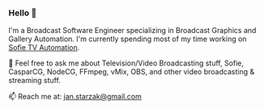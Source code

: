 ### Hello 👋

I'm a Broadcast Software Engineer specializing in Broadcast Graphics and Gallery Automation. I'm currently spending most of my time working on [Sofie TV Automation](https://github.com/nrkno/Sofie-TV-automation/).

💬 Feel free to ask me about Television/Video Broadcasting stuff, Sofie, CasparCG, NodeCG, FFmpeg, vMix, OBS, and other video broadcasting & streaming stuff.

📫 Reach me at: [jan.starzak@gmail.com](mailto:jan.starzak@gmail.com)

<!--
**jstarpl/jstarpl** is a ✨ _special_ ✨ repository because its `README.md` (this file) appears on your GitHub profile.

Here are some ideas to get you started:

- 🔭 I’m currently working on ...
- 🌱 I’m currently learning ...
- 👯 I’m looking to collaborate on ...
- 🤔 I’m looking for help with ...
- 💬 Ask me about ...
- 📫 How to reach me: ...
- 😄 Pronouns: ...
- ⚡ Fun fact: ...
-->

